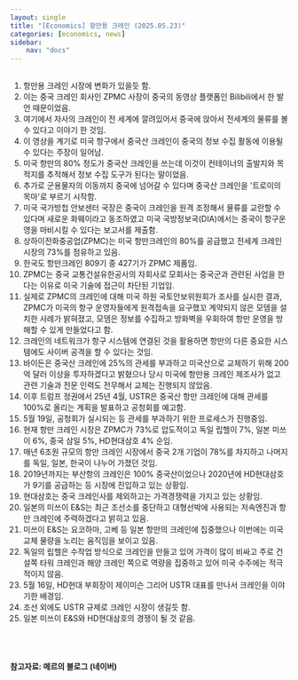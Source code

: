 ```yaml
---
layout: single
title: "[Economics] 항만용 크레인 (2025.05.23)"
categories: [economics, news]
sidebar:
    nav: "docs"
---
```


## 
1. 항만용 크레인 시장에 변화가 있을듯 함.
1. 이는 중국 크레인 회사인 ZPMC 사장이 중국의 동영상 플랫폼인 Bilibili에서 한 발언 때문이었음.
1. 여기에서 자사의 크레인이 전 세계에 깔려있어서 중국에 앉아서 전세계의 물류를 볼 수 있다고 이야기 한 것임.
1. 이 영상을 계기로 미국 항구에서 중국산 크레인이 중국의 정보 수집 활동에 이용될 수 있다는 주장이 일어남.
1. 미국 항만의 80% 정도가 중국산 크레인을 쓰는데 이것이 컨테이너의 출발지와 목적지를 추적해서 정보 수집 도구가 된다는 말이었음.
1. 추가로 군용물자의 이동까지 중국에 넘어갈 수 있다며 중국산 크레인을 '트로이의 목마'로 부르기 시작함.
1. 미국 국가방첩 안보센터 국장은 중국이 크레인을 원격 조정해서 물류를 교란할 수 있다며 새로운 화웨이라고 동조하였고 미국 국방정보국(DIA)에서는 중국이 항구운영을 마비시킬 수 있다는 보고서를 제출함.
1. 상하이전화중공업(ZPMC)는 미국 항만크레인의 80%를 공급했고 전세계 크레인 시장의 73%를 점유하고 있음.
1. 한국도 항만크레인 809기 중 427기가 ZPMC 제품임.
1. ZPMC는 중국 교통건설유한공사의 자회사로 모회사는 중국군과 관련된 사업을 한다는 이유로 미국 기술에 접근이 차단된 기업임.
1. 실제로 ZPMC의 크레인에 대해 미국 하원 국토안보위원회가 조사를 실시한 결과, ZPMC가 미국의 항구 운영자들에게 원격접속을 요구했꼬 계약되지 않은 모뎀을 설치한 사례가 밝혀졌고, 모뎀은 정보를 수집하고 방화벽을 우회하여 항만 운영을 방해할 수 있게 만들었다고 함.
1. 크레인의 네트워크가 항구 시스템에 연결된 것을 활용하면 항만의 다른 중요한 시스템에도 사이버 공격을 할 수 있다는 것임.
1. 바이든은 중국산 크레인에 25%의 관세를 부과하고 미국산으로 교체하기 위해 200억 달러 이상을 투자하겠다고 밝혔으나 당시 미국에 항만용 크레인 제조사가 없고 관련 기술과 전문 인력도 전무해서 교체는 진행되지 않았음.
1. 이후 트럼프 정권에서 25년 4월, USTR은 중국산 항만 크레인에 대해 관세를 100%로 올리는 계획을 발표하고 공청회를 예고함.
1. 5월 19일, 공청회가 실시되는 등 관세를 부과하기 위한 프로세스가 진행중임.
1. 현재 항만 크레인 시장은 ZPMC가 73%로 압도적이고 독일 립헬이 7%, 일본 미쓰이 6%, 중국 삼일 5%, HD현대삼호 4% 순임.
1. 매년 6조원 규모의 항만 크레인 시장에서 중국 2개 기업이 78%를 차지하고 나머지를 독일, 일본, 한국이 나누어 가졌던 것임.
1. 2019년까지는 부산항의 크레인은 100% 중국산이었으나 2020년에 HD현대삼호가 9기를 공급하는 등 시장에 진입하고 있는 상황임.
1. 현대삼호는 중국 크레인사를 제외하고는 가격경쟁력을 가지고 있는 상황임.
1. 일본의 미쓰이 E&S는 최근 조선소를 중단하고 대형선박에 사용되는 저속엔진과 항만 크레인에 주력하겠다고 밝히고 있음.
1. 미쓰이 E&S는 요코하마, 고베 등 일본 항만의 크레인에 집중했으나 이번에는 미국 교체 물량을 노리는 움직임을 보이고 있음.
1. 독일의 립헬은 수작업 방식으로 크레인을 만들고 있어 가격이 많이 비싸고 주로 건설쪽 타워 크레인과 해양 크레인 쪽으로 역량을 집중하고 있어 미국 수주에는 적극적이지 않음.
1. 5월 16일, HD현대 부회장이 제이미슨 그리어 USTR 대표를 만나서 크레인을 이야기한 배경임.
1. 조선 외에도 USTR 규제로 크레인 시장이 생길듯 함.
1. 일본 미쓰이 E&S와 HD현대삼호의 경쟁이 될 것 같음.



<br/>
<br/>

#### 참고자료: 메르의 블로그 (네이버)